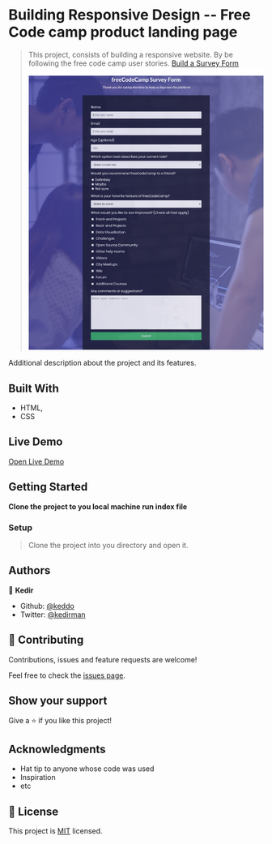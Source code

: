 # Building Responsive Design -- Free Code camp product landing page

> This project, consists of building a responsive website. By be following the free code camp user stories.
[Build a Survey Form](https://codepen.io/freeCodeCamp/full/VPaoNP)
![screenshot](./app_screenshot.png)

Additional description about the project and its features.

## Built With

- HTML,
- CSS
## Live Demo

[Open Live Demo](https://rawcdn.githack.com/keddo/FCCSurveyForm/13f36df4deb121a484a312de00bacd117c76e3df/index.html)


## Getting Started

**Clone the project to you local machine run index file**

### Setup
> Clone the project into you directory and open it.


## Authors

👤 **Kedir**

- Github: [@keddo](https://github.com/keddo)
- Twitter: [@kedirman](https://twitter.com/kedirman)
## 🤝 Contributing

Contributions, issues and feature requests are welcome!

Feel free to check the [issues page](issues/).

## Show your support

Give a ⭐️ if you like this project!

## Acknowledgments

- Hat tip to anyone whose code was used
- Inspiration
- etc

## 📝 License

This project is [MIT](lic.url) licensed.